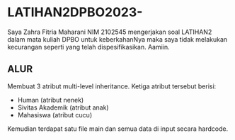 # LATIHAN2DPBO2023-

Saya Zahra Fitria Maharani NIM 2102545 mengerjakan soal LATIHAN2 dalam mata kuliah DPBO untuk keberkahanNya maka saya tidak melakukan kecurangan seperti yang telah dispesifikasikan. Aamiin.

## ALUR

Membuat 3 atribut multi-level inheritance. Ketiga atribut tersebut berisi:
- Human (atribut nenek)
- Sivitas Akademik (atribut anak)
- Mahasiswa (atribut cucu)

Kemudian terdapat satu file main dan semua data di input secara hardcode.
